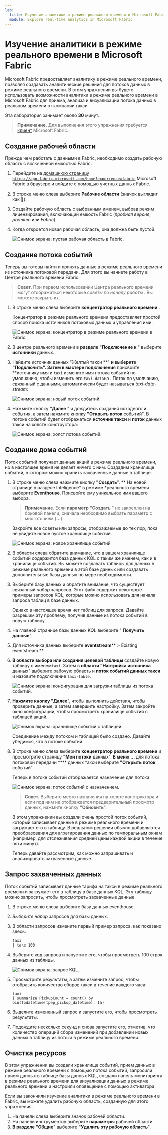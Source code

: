 ```yaml
---
lab:
  title: Изучение аналитики в режиме реального времени в Microsoft Fabric
  module: Explore real-time analytics in Microsoft Fabric
---
```


# Изучение аналитики в режиме реального времени в Microsoft Fabric

Microsoft Fabric предоставляет аналитику в режиме реального времени, позволяя создавать аналитические решения для потоков данных в режиме реального времени. В этом упражнении вы будете использовать возможности аналитики в режиме реального времени в Microsoft Fabric для приема, анализа и визуализации потока данных в реальном времени от компании такси.

Эта лаборатория занимает около **30** минут.

> **Примечание.** Для выполнения этого упражнения требуется [клиент](https://learn.microsoft.com/fabric/get-started/fabric-trial) Microsoft Fabric.

## Создание рабочей области

Прежде чем работать с данными в Fabric, необходимо создать рабочую область с включенной емкостью Fabric.

1. Перейдите на [домашнюю страницу `https://app.fabric.microsoft.com/home?experience=fabric`](https://app.fabric.microsoft.com/home?experience=fabric) Microsoft Fabric в браузере и войдите с помощью учетных данных Fabric.
1. В строке меню слева выберите **Рабочие области** (значок выглядит как ).
1. Создайте рабочую область с выбранным именем, выбрав режим лицензирования, включающий емкость Fabric (*пробная версия*, *premium* или *Fabric*).
1. Когда откроется новая рабочая область, она должна быть пустой.

    ![Снимок экрана: пустая рабочая область в Fabric.](./images/new-workspace.png)

## Создание потока событий

Теперь вы готовы найти и принять данные в режиме реального времени из источника потоковой передачи. Для этого вы начнете работу в Центре реального времени Fabric.

> **Совет.** При первом использовании Центра реального времени могут отображаться некоторые *советы по началу работы* . Вы можете закрыть их.

1. В строке меню слева выберите **концентратор реального времени** .

    Концентратор в режиме реального времени предоставляет простой способ поиска источников потоковых данных и управления ими.

    ![Снимок экрана: концентратор в режиме реального времени в Fabric.](./images/real-time-hub.png)

1. В центре реального времени в **разделе "Подключение к** " выберите **источники** данных.
1. Найдите источник данных "Желтый такси **" **и выберите **"Подключить".** Затем в мастере подключения** присвойте **источнику имя и `taxi` измените имя потока событий по умолчанию, чтобы изменить его `taxi-data`на . Поток по умолчанию, связанный с данными, автоматически будет называться *taxi-data-stream*:

    ![Снимок экрана: новый поток событий.](./images/name-eventstream.png)

1. Нажмите кнопку **"Далее** " и дождитесь создания исходного и события, а затем нажмите кнопку **"Открыть поток** событий". В потоке событий будет отображаться **источник такси** и **поток** данных такси на холсте конструктора:

   ![Снимок экрана: холст потока событий.](./images/new-taxi-stream.png)

## Создание дома событий

Поток событий получает данные акций в режиме реального времени, но в настоящее время не делает ничего с ним. Создадим хранилище событий, в котором можно хранить захваченные данные в таблице.

1. В строке меню слева нажмите кнопку **"Создать**". ** На новой странице в разделе Inteligence* в режиме *реального времени выберите **Eventhouse**. Присвойте ему уникальное имя вашего выбора.

    >**Примечание**. Если **параметр "Создать** " не закреплен на боковой панели, сначала необходимо выбрать параметр с многоточием (**...**).

    Закройте все советы или запросы, отображаемые до тех пор, пока не увидите новое пустое хранилище событий.

    ![Снимок экрана: новое хранилище событий](./images/create-eventhouse.png)

1. В области слева обратите внимание, что в вашем хранилище событий содержится база данных KQL с таким же именем, как и в хранилище событий. Вы можете создавать таблицы для данных в режиме реального времени в этой базе данных или создавать дополнительные базы данных по мере необходимости.
1. Выберите базу данных и обратите внимание, что существует связанный *набор* запросов. Этот файл содержит некоторые примеры запросов KQL, которые можно использовать для начала запроса таблиц в базе данных.

    Однако в настоящее время нет таблиц для запроса. Давайте разрешим эту проблему, получив данные из потока событий в новую таблицу.

1. На главной странице базы данных KQL выберите " **Получить данные**".
1. Для источника данных выберите **eventstream**** > Existing eventstream.**
1. **В области выбора или создания целевой таблицы** создайте новую таблицу с именем`taxi`. Затем в **области "Настройка источника** данных" выберите рабочую область и **поток событий данных такси** и назовите подключение `taxi-table`.

   ![Снимок экрана: конфигурация для загрузки таблицы из потока событий.](./images/configure-destination.png)

1. **Нажмите кнопку "Далее**", чтобы выполнить действия, чтобы проверить данные, а затем завершить настройку. Затем закройте окно конфигурации, чтобы просмотреть хранилище событий с таблицей акций.

   ![Снимок экрана: хранилище событий с таблицей.](./images/eventhouse-with-table.png)

    Соединение между потоком и таблицей было создано. Давайте убедимся, что в потоке событий.

1. В строке меню слева выберите **концентратор реального времени** и просмотрите страницу **"Мои потоки** данных". **В меню ...** для потока потоковой передачи **** данных такси выберите **"Открыть поток** событий".

    Теперь в потоке событий отображается назначение для потока:

   ![Снимок экрана: поток событий с назначением.](./images/eventstream-destination.png)

    > **Совет.** Выберите место назначения на холсте конструктора и если под ним не отображается предварительный просмотр данных, нажмите кнопку **"Обновить**".

    В этом упражнении вы создали очень простой поток событий, который записывает данные в режиме реального времени и загружает его в таблицу. В реальном решении обычно добавляются преобразования для агрегирования данных по темпоральным окнам (например, для отслеживания средней цены каждой акции в течение пяти минут).

    Теперь давайте рассмотрим, как можно запрашивать и анализировать захваченные данные.

## Запрос захваченных данных

Поток событий записывает данные тарифа на такси в режиме реального времени и загружает его в таблицу в базе данных KQL. Эту таблицу можно запросить, чтобы просмотреть захваченные данные.

1. В строке меню слева выберите базу данных eventhouse.
1. *Выберите набор* запросов для базы данных.
1. В области запросов измените первый пример запроса, как показано здесь:

    ```kql
    taxi
    | take 100
    ```

1. Выберите код запроса и запустите его, чтобы просмотреть 100 строк данных из таблицы.

    ![Снимок экрана: запрос KQL.](./images/kql-stock-query.png)

1. Просмотрите результаты, а затем измените запрос, чтобы отобразить количество сборов такси в течение каждого часа:

    ```kql
    taxi
    | summarize PickupCount = count() by bin(todatetime(tpep_pickup_datetime), 1h)
    ```

1. Выделите измененный запрос и запустите его, чтобы просмотреть результаты.
1. Подождите несколько секунд и снова запустите его, отметив, что количество операций сбора изменений при добавлении новых данных в таблицу из потока в режиме реального времени.

## Очистка ресурсов

В этом упражнении вы создали хранилище событий, прием данных в режиме реального времени с помощью потока событий, запросили прием данных в таблице базы данных KQL, создали панель мониторинга в режиме реального времени для визуализации данных в режиме реального времени и настроили оповещение с помощью активатора.

Если вы закончили изучение аналитики в режиме реального времени в Fabric, вы можете удалить рабочую область, созданную для этого упражнения.

1. На панели слева выберите значок рабочей области.
2. На панели инструментов выберите **параметры** рабочей области.
3. **В разделе "Общие**" выберите **"Удалить эту рабочую область**".
